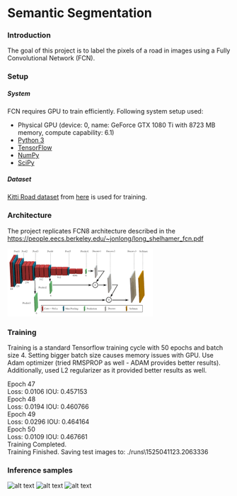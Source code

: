 # Semantic Segmentation
### Introduction
The goal of this project is to label the pixels of a road in images using a Fully Convolutional Network (FCN).

[//]: # (Image References)

[image1]: ./images/architecture.png "Architecture"
[image2]: ./runs/1525041123.206336/um_000060.png "Image1"
[image3]: ./runs/1525041123.206336/um_000039.png "Image2"
[image4]: ./runs/1525041123.206336/um_000093.png "Image3"


### Setup

##### System

FCN requires GPU to train efficiently. Following system setup used:

 - Physical GPU (device: 0, name: GeForce GTX 1080 Ti with 8723 MB memory, compute capability: 6.1)
 - [Python 3](https://www.python.org/)
 - [TensorFlow](https://www.tensorflow.org/)
 - [NumPy](http://www.numpy.org/)
 - [SciPy](https://www.scipy.org/)

##### Dataset
[Kitti Road dataset](http://www.cvlibs.net/datasets/kitti/eval_road.php) from [here](http://www.cvlibs.net/download.php?file=data_road.zip) is used for training.

### Architecture

The project replicates FCN8 architecture described in the https://people.eecs.berkeley.edu/~jonlong/long_shelhamer_fcn.pdf

![alt text][image1]


### Training

Training is a standard Tensorflow training cycle with 50 epochs and batch size 4.  Setting bigger batch size causes memory issues with GPU.
Use Adam optimizer (tried RMSPROP as well - ADAM provides better results). Additionally, used L2 regularizer as it provided better results as well.

Epoch 47  
Loss:     0.0106 IOU: 0.457153  
Epoch 48  
Loss:     0.0194 IOU: 0.460766  
Epoch 49  
Loss:     0.0296 IOU: 0.464164  
Epoch 50  
Loss:     0.0109 IOU: 0.467661  
Training Completed.  
Training Finished. Saving test images to: ./runs\1525041123.2063336  

### Inference samples

![alt text][image2]
![alt text][image3]
![alt text][image4]
